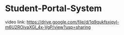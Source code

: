 # Student-Portal-System
video link: https://drive.google.com/file/d/1q9qukfsxjqyl-m6U2ROivaXGI_4x-VgP/view?usp=sharing
